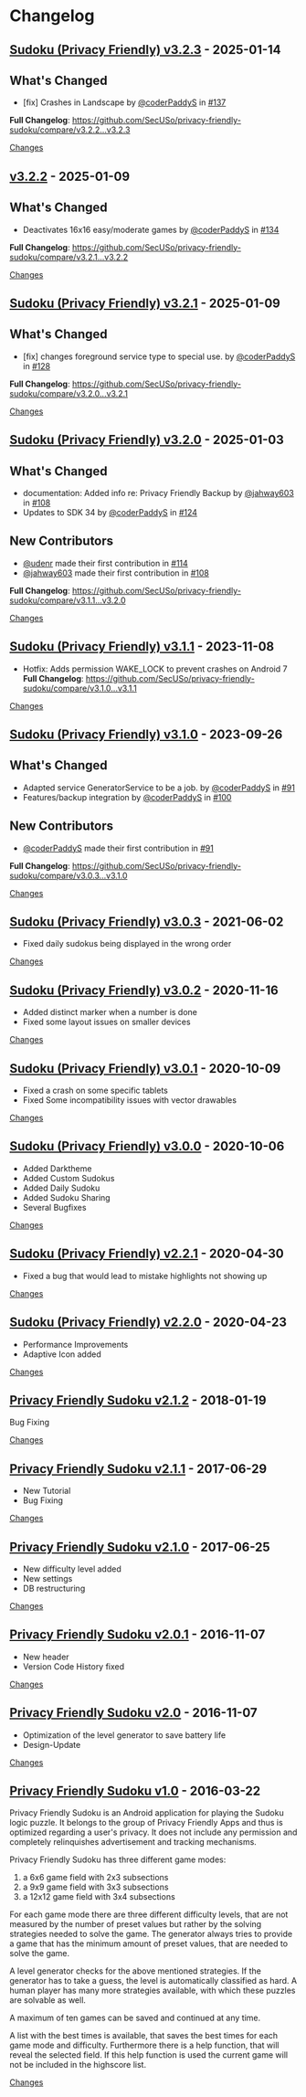 # Changelog

<a id="v3.2.3"></a>
## [Sudoku (Privacy Friendly) v3.2.3](https://github.com/SecUSo/privacy-friendly-sudoku/releases/tag/v3.2.3) - 2025-01-14

## What's Changed
* [fix] Crashes in Landscape by [@coderPaddyS](https://github.com/coderPaddyS) in [#137](https://github.com/SecUSo/privacy-friendly-sudoku/pull/137)


**Full Changelog**: https://github.com/SecUSo/privacy-friendly-sudoku/compare/v3.2.2...v3.2.3

[Changes][v3.2.3]


<a id="v3.2.2"></a>
## [v3.2.2](https://github.com/SecUSo/privacy-friendly-sudoku/releases/tag/v3.2.2) - 2025-01-09

## What's Changed
* Deactivates 16x16 easy/moderate games  by [@coderPaddyS](https://github.com/coderPaddyS) in [#134](https://github.com/SecUSo/privacy-friendly-sudoku/pull/134)


**Full Changelog**: https://github.com/SecUSo/privacy-friendly-sudoku/compare/v3.2.1...v3.2.2

[Changes][v3.2.2]


<a id="v3.2.1"></a>
## [Sudoku (Privacy Friendly) v3.2.1](https://github.com/SecUSo/privacy-friendly-sudoku/releases/tag/v3.2.1) - 2025-01-09

## What's Changed
* [fix] changes foreground service type to special use. by [@coderPaddyS](https://github.com/coderPaddyS) in [#128](https://github.com/SecUSo/privacy-friendly-sudoku/pull/128)


**Full Changelog**: https://github.com/SecUSo/privacy-friendly-sudoku/compare/v3.2.0...v3.2.1

[Changes][v3.2.1]


<a id="v3.2.0"></a>
## [Sudoku (Privacy Friendly) v3.2.0](https://github.com/SecUSo/privacy-friendly-sudoku/releases/tag/v3.2.0) - 2025-01-03

## What's Changed
* documentation: Added info re: Privacy Friendly Backup by [@jahway603](https://github.com/jahway603) in [#108](https://github.com/SecUSo/privacy-friendly-sudoku/pull/108)
* Updates to SDK 34  by [@coderPaddyS](https://github.com/coderPaddyS) in [#124](https://github.com/SecUSo/privacy-friendly-sudoku/pull/124)

## New Contributors
* [@udenr](https://github.com/udenr) made their first contribution in [#114](https://github.com/SecUSo/privacy-friendly-sudoku/pull/114)
* [@jahway603](https://github.com/jahway603) made their first contribution in [#108](https://github.com/SecUSo/privacy-friendly-sudoku/pull/108)

**Full Changelog**: https://github.com/SecUSo/privacy-friendly-sudoku/compare/v3.1.1...v3.2.0

[Changes][v3.2.0]


<a id="v3.1.1"></a>
## [Sudoku (Privacy Friendly) v3.1.1](https://github.com/SecUSo/privacy-friendly-sudoku/releases/tag/v3.1.1) - 2023-11-08

* Hotfix: Adds permission WAKE_LOCK to prevent crashes on Android 7
**Full Changelog**: https://github.com/SecUSo/privacy-friendly-sudoku/compare/v3.1.0...v3.1.1

[Changes][v3.1.1]


<a id="v3.1.0"></a>
## [Sudoku (Privacy Friendly) v3.1.0](https://github.com/SecUSo/privacy-friendly-sudoku/releases/tag/v3.1.0) - 2023-09-26

## What's Changed
* Adapted service GeneratorService to be a job. by [@coderPaddyS](https://github.com/coderPaddyS) in [#91](https://github.com/SecUSo/privacy-friendly-sudoku/pull/91)
* Features/backup integration by [@coderPaddyS](https://github.com/coderPaddyS) in [#100](https://github.com/SecUSo/privacy-friendly-sudoku/pull/100)

## New Contributors
* [@coderPaddyS](https://github.com/coderPaddyS) made their first contribution in [#91](https://github.com/SecUSo/privacy-friendly-sudoku/pull/91)

**Full Changelog**: https://github.com/SecUSo/privacy-friendly-sudoku/compare/v3.0.3...v3.1.0

[Changes][v3.1.0]


<a id="v3.0.3"></a>
## [Sudoku (Privacy Friendly) v3.0.3](https://github.com/SecUSo/privacy-friendly-sudoku/releases/tag/v3.0.3) - 2021-06-02

- Fixed daily sudokus being displayed in the wrong order

[Changes][v3.0.3]


<a id="v3.0.2"></a>
## [Sudoku (Privacy Friendly) v3.0.2](https://github.com/SecUSo/privacy-friendly-sudoku/releases/tag/v3.0.2) - 2020-11-16

- Added distinct marker when a number is done
- Fixed some layout issues on smaller devices

[Changes][v3.0.2]


<a id="v3.0.1"></a>
## [Sudoku (Privacy Friendly) v3.0.1](https://github.com/SecUSo/privacy-friendly-sudoku/releases/tag/v3.0.1) - 2020-10-09

- Fixed a crash on some specific tablets
- Fixed Some incompatibility issues with vector drawables

[Changes][v3.0.1]


<a id="v3.0.0"></a>
## [Sudoku (Privacy Friendly) v3.0.0](https://github.com/SecUSo/privacy-friendly-sudoku/releases/tag/v3.0.0) - 2020-10-06

- Added Darktheme
- Added Custom Sudokus
- Added Daily Sudoku
- Added Sudoku Sharing
- Several Bugfixes

[Changes][v3.0.0]


<a id="v2.2.1"></a>
## [Sudoku (Privacy Friendly) v2.2.1](https://github.com/SecUSo/privacy-friendly-sudoku/releases/tag/v2.2.1) - 2020-04-30

- Fixed a bug that would lead to mistake highlights not showing up

[Changes][v2.2.1]


<a id="v2.2.0"></a>
## [Sudoku (Privacy Friendly) v2.2.0](https://github.com/SecUSo/privacy-friendly-sudoku/releases/tag/v2.2.0) - 2020-04-23

- Performance Improvements
- Adaptive Icon added

[Changes][v2.2.0]


<a id="v2.1.2"></a>
## [Privacy Friendly Sudoku v2.1.2](https://github.com/SecUSo/privacy-friendly-sudoku/releases/tag/v2.1.2) - 2018-01-19

Bug Fixing

[Changes][v2.1.2]


<a id="v2.1.1"></a>
## [Privacy Friendly Sudoku v2.1.1](https://github.com/SecUSo/privacy-friendly-sudoku/releases/tag/v2.1.1) - 2017-06-29

- New Tutorial
- Bug Fixing


[Changes][v2.1.1]


<a id="v2.1.0"></a>
## [Privacy Friendly Sudoku v2.1.0](https://github.com/SecUSo/privacy-friendly-sudoku/releases/tag/v2.1.0) - 2017-06-25

 * New difficulty level added
 * New settings
 * DB restructuring

[Changes][v2.1.0]


<a id="v2.0.1"></a>
## [Privacy Friendly Sudoku v2.0.1](https://github.com/SecUSo/privacy-friendly-sudoku/releases/tag/v2.0.1) - 2016-11-07

- New header
- Version Code History fixed


[Changes][v2.0.1]


<a id="v2.0"></a>
## [Privacy Friendly Sudoku v2.0](https://github.com/SecUSo/privacy-friendly-sudoku/releases/tag/v2.0) - 2016-11-07

- Optimization of the level generator to save battery life
- Design-Update


[Changes][v2.0]


<a id="v1.0"></a>
## [Privacy Friendly Sudoku v1.0](https://github.com/SecUSo/privacy-friendly-sudoku/releases/tag/v1.0) - 2016-03-22

Privacy Friendly Sudoku is an Android application for playing the Sudoku logic puzzle. It belongs to the group of Privacy Friendly Apps and thus is optimized regarding a user's privacy. It does not include any permission and completely relinquishes advertisement and tracking mechanisms. 

Privacy Friendly Sudoku has three different game modes:
1. a 6x6 game field with 2x3 subsections
2. a 9x9 game field with 3x3 subsections
3. a 12x12 game field with 3x4 subsections

For each game mode there are three different difficulty levels, that are not measured by the number of preset values but rather by the solving strategies needed to solve the game. The generator always tries to provide a game that has the minimum amount of preset values, that are needed to solve the game.

A level generator checks for the above mentioned strategies. If the generator has to take a guess, the level is automatically classified as hard. A human player has many more strategies available, with which these puzzles are solvable as well. 

A maximum of ten games can be saved and continued at any time.

A list with the best times is available, that saves the best times for each game mode and difficulty.
Furthermore there is a help function, that will reveal the selected field. If this help function is used the current game will not be included in the highscore list. 


[Changes][v1.0]


[v3.2.3]: https://github.com/SecUSo/privacy-friendly-sudoku/compare/v3.2.2...v3.2.3
[v3.2.2]: https://github.com/SecUSo/privacy-friendly-sudoku/compare/v3.2.1...v3.2.2
[v3.2.1]: https://github.com/SecUSo/privacy-friendly-sudoku/compare/v3.2.0...v3.2.1
[v3.2.0]: https://github.com/SecUSo/privacy-friendly-sudoku/compare/v3.1.1...v3.2.0
[v3.1.1]: https://github.com/SecUSo/privacy-friendly-sudoku/compare/v3.1.0...v3.1.1
[v3.1.0]: https://github.com/SecUSo/privacy-friendly-sudoku/compare/v3.0.3...v3.1.0
[v3.0.3]: https://github.com/SecUSo/privacy-friendly-sudoku/compare/v3.0.2...v3.0.3
[v3.0.2]: https://github.com/SecUSo/privacy-friendly-sudoku/compare/v3.0.1...v3.0.2
[v3.0.1]: https://github.com/SecUSo/privacy-friendly-sudoku/compare/v3.0.0...v3.0.1
[v3.0.0]: https://github.com/SecUSo/privacy-friendly-sudoku/compare/v2.2.1...v3.0.0
[v2.2.1]: https://github.com/SecUSo/privacy-friendly-sudoku/compare/v2.2.0...v2.2.1
[v2.2.0]: https://github.com/SecUSo/privacy-friendly-sudoku/compare/v2.1.2...v2.2.0
[v2.1.2]: https://github.com/SecUSo/privacy-friendly-sudoku/compare/v2.1.1...v2.1.2
[v2.1.1]: https://github.com/SecUSo/privacy-friendly-sudoku/compare/v2.1.0...v2.1.1
[v2.1.0]: https://github.com/SecUSo/privacy-friendly-sudoku/compare/v2.0.1...v2.1.0
[v2.0.1]: https://github.com/SecUSo/privacy-friendly-sudoku/compare/v2.0...v2.0.1
[v2.0]: https://github.com/SecUSo/privacy-friendly-sudoku/compare/v1.0...v2.0
[v1.0]: https://github.com/SecUSo/privacy-friendly-sudoku/tree/v1.0

<!-- Generated by https://github.com/rhysd/changelog-from-release v3.8.1 -->
